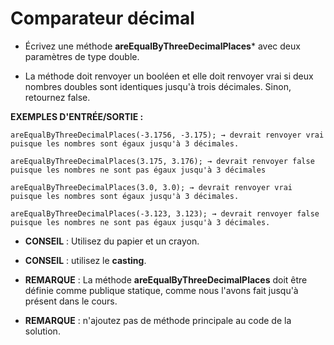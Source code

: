 # Comparateur décimal

+ Écrivez une méthode **areEqualByThreeDecimalPlaces*** avec deux paramètres de type double.

+ La méthode doit renvoyer un booléen et elle doit renvoyer vrai si deux nombres doubles sont identiques jusqu'à trois décimales. Sinon, retournez false.



**EXEMPLES D'ENTRÉE/SORTIE :**

```
areEqualByThreeDecimalPlaces(-3.1756, -3.175); → devrait renvoyer vrai puisque les nombres sont égaux jusqu'à 3 décimales.

areEqualByThreeDecimalPlaces(3.175, 3.176); → devrait renvoyer false puisque les nombres ne sont pas égaux jusqu'à 3 décimales

areEqualByThreeDecimalPlaces(3.0, 3.0); → devrait renvoyer vrai puisque les nombres sont égaux jusqu'à 3 décimales.

areEqualByThreeDecimalPlaces(-3.123, 3.123); → devrait renvoyer false puisque les nombres ne sont pas égaux jusqu'à 3 décimales.
```


+ **CONSEIL** : Utilisez du papier et un crayon.

+ **CONSEIL** : utilisez le **casting**.

+ **REMARQUE** : La méthode **areEqualByThreeDecimalPlaces** doit être définie comme publique statique, comme nous l'avons fait jusqu'à présent dans le cours.
+ **REMARQUE** : n'ajoutez pas de méthode principale au code de la solution.